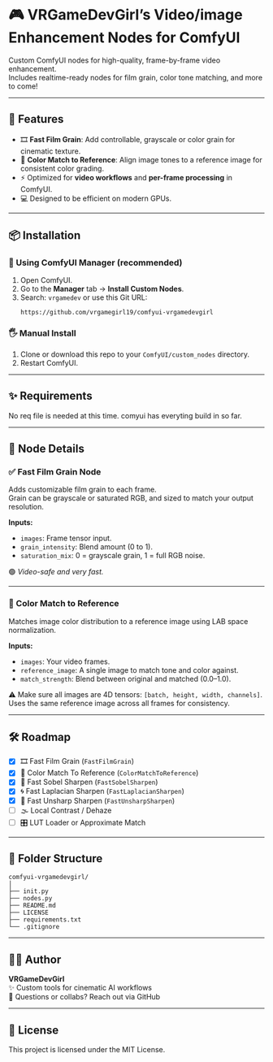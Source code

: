 # 🎮 VRGameDevGirl’s Video/image Enhancement Nodes for ComfyUI

Custom ComfyUI nodes for high-quality, frame-by-frame video enhancement.  
Includes realtime-ready nodes for film grain, color tone matching, and more to come!

---

## 🌟 Features

- 🎞️ **Fast Film Grain**: Add controllable, grayscale or color grain for cinematic texture.
- 🎨 **Color Match to Reference**: Align image tones to a reference image for consistent color grading.
- ⚡ Optimized for **video workflows** and **per-frame processing** in ComfyUI.
- 💻 Designed to be efficient on modern GPUs.

---

## 📦 Installation

### 🧰 Using ComfyUI Manager (recommended)
1. Open ComfyUI.
2. Go to the **Manager** tab → **Install Custom Nodes**.
3. Search: `vrgamedev` or use this Git URL:  
   ```
   https://github.com/vrgamegirl19/comfyui-vrgamedevgirl
   ```

### 🖐️ Manual Install
1. Clone or download this repo to your `ComfyUI/custom_nodes` directory.
2. Restart ComfyUI.

---

## ✨ Requirements

No req file is needed at this time. comyui has everyting build in so far.

---

## 🧠 Node Details

### ✅ Fast Film Grain Node
Adds customizable film grain to each frame.  
Grain can be grayscale or saturated RGB, and sized to match your output resolution.

**Inputs:**
- `images`: Frame tensor input.
- `grain_intensity`: Blend amount (0 to 1).
- `saturation_mix`: 0 = grayscale grain, 1 = full RGB noise.

🟢 *Video-safe and very fast.*

---

### 🎨 Color Match to Reference
Matches image color distribution to a reference image using LAB space normalization.

**Inputs:**
- `images`: Your video frames.
- `reference_image`: A single image to match tone and color against.
- `match_strength`: Blend between original and matched (0.0–1.0).

⚠️ Make sure all images are 4D tensors: `[batch, height, width, channels]`.  
Uses the same reference image across all frames for consistency.

---

## 🛠️ Roadmap

- [x] 🎞️ Fast Film Grain (`FastFilmGrain`)
- [x] 🎨 Color Match To Reference (`ColorMatchToReference`)
- [x] 📏 Fast Sobel Sharpen (`FastSobelSharpen`)
- [x] 🌀 Fast Laplacian Sharpen (`FastLaplacianSharpen`)
- [x] 🎯 Fast Unsharp Sharpen (`FastUnsharpSharpen`)
- [ ] 🌫️ Local Contrast / Dehaze
- [ ] 🎛️ LUT Loader or Approximate Match

---

## 📁 Folder Structure

```
comfyui-vrgamedevgirl/
│
├── init.py
├── nodes.py
├── README.md
├── LICENSE
├── requirements.txt
└── .gitignore
```

---

## 🧑‍💻 Author

**VRGameDevGirl**  
✨ Custom tools for cinematic AI workflows  
💌 Questions or collabs? Reach out via GitHub

---

## 📜 License

This project is licensed under the MIT License.
